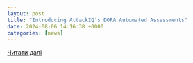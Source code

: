 ```yaml
---
layout: post
title: "Introducing AttackIQ’s DORA Automated Assessments"
date: 2024-08-06 14:16:38 +0000
categories: [news]
---
```


[Читати далі](https://www.businesswire.com/news/home/20240806206107/en/Introducing-AttackIQs-DORA-Automated-Assessments)
